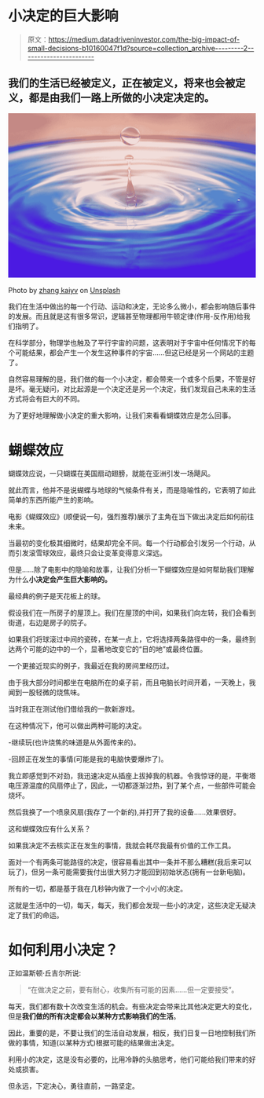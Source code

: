 # 小决定的巨大影响

> 原文：<https://medium.datadriveninvestor.com/the-big-impact-of-small-decisions-b10160047f1d?source=collection_archive---------2----------------------->

## 我们的生活已经被定义，正在被定义，将来也会被定义，都是由我们一路上所做的小决定决定的。

![](img/5ec69ff71e9510c54e8409f06e968871.png)

Photo by [zhang kaiyv](https://unsplash.com/@zhangkaiyv?utm_source=medium&utm_medium=referral) on [Unsplash](https://unsplash.com?utm_source=medium&utm_medium=referral)

我们在生活中做出的每一个行动、运动和决定，无论多么微小，都会影响随后事件的发展。而且就是这有很多常识，逻辑甚至物理都用牛顿定律(作用-反作用)给我们指明了。

在科学部分，物理学也触及了平行宇宙的问题，这表明对于宇宙中任何情况下的每个可能结果，都会产生一个发生这种事件的宇宙……但这已经是另一个网站的主题了。

自然容易理解的是，我们做的每一个小决定，都会带来一个或多个后果，不管是好是坏。毫无疑问，对比起源是一个决定还是另一个决定，我们发现自己未来的生活方式将会有巨大的不同。

为了更好地理解做小决定的重大影响，让我们来看看蝴蝶效应是怎么回事。

# 蝴蝶效应

蝴蝶效应说，一只蝴蝶在美国扇动翅膀，就能在亚洲引发一场飓风。

就此而言，他并不是说蝴蝶与地球的气候条件有关，而是隐喻性的，它表明了如此简单的东西所能产生的影响。

电影《蝴蝶效应》(顺便说一句，强烈推荐)展示了主角在当下做出决定后如何前往未来。

当最初的变化极其细微时，结果却完全不同。每一个行动都会引发另一个行动，从而引发滚雪球效应，最终只会让变革变得意义深远。

但是……除了电影中的隐喻和故事，让我们分析一下蝴蝶效应是如何帮助我们理解为什么**小决定会产生巨大影响的。**

最经典的例子是天花板上的球。

假设我们在一所房子的屋顶上。我们在屋顶的中间，如果我们向左转，我们会看到街道，右边是房子的院子。

如果我们将球滚过中间的瓷砖，在某一点上，它将选择两条路径中的一条，最终到达两个可能的边中的一个，显著地改变它的“目的地”或最终位置。

一个更接近现实的例子，我最近在我的房间里经历过。

由于我大部分时间都坐在电脑所在的桌子前，而且电脑长时间开着，一天晚上，我闻到一股轻微的烧焦味。

当时我正在测试他们借给我的一款新游戏。

在这种情况下，他可以做出两种可能的决定。

-继续玩(也许烧焦的味道是从外面传来的)。

-回顾正在发生的事情(可能是我的电脑快要爆炸了)。

我立即感觉到不对劲，我迅速决定从插座上拔掉我的机器。令我惊讶的是，平衡塔电压源温度的风扇停止了，因此，一切都逐渐过热，到了某个点，一些部件可能会烧坏。

然后我换了一个喷泉风扇(我存了一个新的),并打开了我的设备……效果很好。

这和蝴蝶效应有什么关系？

如果我决定不去核实正在发生的事情，我就会耗尽我最有价值的工作工具。

面对一个有两条可能路径的决定，很容易看出其中一条并不那么糟糕(我后来可以玩了)，但另一条可能需要我付出很大努力才能回到初始状态(拥有一台新电脑)。

所有的一切，都是基于我在几秒钟内做了一个小小的决定。

这就是生活中的一切，每天，每天，我们都会发现一些小的决定，这些决定无疑决定了我们的命运。

# 如何利用小决定？

正如温斯顿·丘吉尔所说:

> “在做决定之前，要有耐心，收集所有可能的因素……但一定要接受”。

每天，我们都有数十次改变生活的机会。有些决定会带来比其他决定更大的变化，但是**我们做的所有决定都会以某种方式影响我们的生活**。

因此，重要的是，不要让我们的生活自动发展，相反，我们日复一日地控制我们所做的事情，知道(以某种方式)根据可能的结果做出决定。

利用小的决定，这是没有必要的，比用冷静的头脑思考，他们可能给我们带来的好处或损害。

但永远，下定决心，勇往直前，一路坚定。